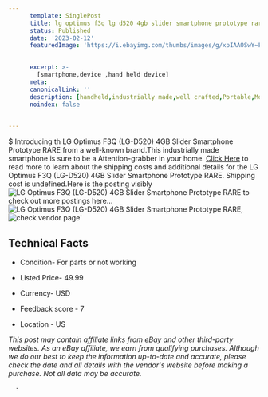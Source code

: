```yaml
---
      template: SinglePost
      title: lg optimus f3q lg d520 4gb slider smartphone prototype rare
      status: Published
      date: '2023-02-12'
      featuredImage: 'https://i.ebayimg.com/thumbs/images/g/xpIAAOSwY~Fhbjob/s-l225.jpg'
       

      excerpt: >-
        [smartphone,device ,hand held device]
      meta:
      canonicalLink: ''
      description: [handheld,industrially made,well crafted,Portable,Mobile,Compact,Convenient,Lightweight,Maneuverable,Man-portable,Miniature,Carriable,Hand-held,Light,Holdable,Transportable,Mobile device,Pocket-sized,On-the-go,Wireless,Cordless,Compact size,Convenient size, smartphone,device ,hand held device]
      noindex: false
      

---
```

$
      Introducing th LG Optimus F3Q (LG-D520) 4GB Slider Smartphone Prototype RARE from a well-known brand.This industrially made smartphone is sure to be a Attention-grabber in your home. [Click Here](https://www.ebay.com/itm/353732224553?hash=item525c156629%3Ag%3AxpIAAOSwY%7EFhbjob&mkevt=1&mkcid=1&mkrid=711-53200-19255-0&campid=%253CePNCampaignId%253E&customid=%253CreferenceId%253E&toolid=10049) to read more to learn about the shipping costs and additional details for the LG Optimus F3Q (LG-D520) 4GB Slider Smartphone Prototype RARE. Shipping cost is undefined.Here is the posting visibly ![LG Optimus F3Q (LG-D520) 4GB Slider Smartphone Prototype RARE](https://i.ebayimg.com/thumbs/images/g/xpIAAOSwY~Fhbjob/s-l225.jpg) to check out more postings here... ![LG Optimus F3Q (LG-D520) 4GB Slider Smartphone Prototype RARE](https://i.ebayimg.com/images/g/xpIAAOSwY~Fhbjob/s-l960.jpg), ![check vendor page](https://origin-galleryplus.ebayimg.com/ws/web/353732224553_2_0_1/225x225.jpg,https://origin-galleryplus.ebayimg.com/ws/web/353732224553_3_0_1/225x225.jpg,https://origin-galleryplus.ebayimg.com/ws/web/353732224553_4_0_1/225x225.jpg,https://origin-galleryplus.ebayimg.com/ws/web/353732224553_5_0_1/225x225.jpg)'

      

 ## Technical Facts 



     
      

 - Condition- For parts or not working 


      

 - Listed Price- 49.99 


      

 - Currency- USD 


      

 - Feedback score - 7 


      

 - Location - US 


      
      

 *_This post may contain affiliate links from eBay and other third-party websites. As an eBay affiliate, we earn from qualifying purchases. Although we do our best to keep the information up-to-date and accurate, please check the date and all details with the vendor's website before making a purchase. Not all data may be accurate._*




      -
